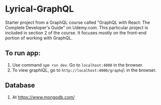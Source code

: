# Lyrical-GraphQL
Starter project from a GraphQL course called "GraphQL with React: The Complete Developer's Guide" on Udemy.com.
This particular project is included in section 2 of the course. It focuses mostly on the front-end portion of working with GraphQL.

## To run app:
1. Use command `npm run dev`. Go to `localhost:4000` in the browser.
2. To view graphiQL, go to `http://localhost:4000/graphql` in the browser. 

## Database
1. At https://www.mongodb.com/
